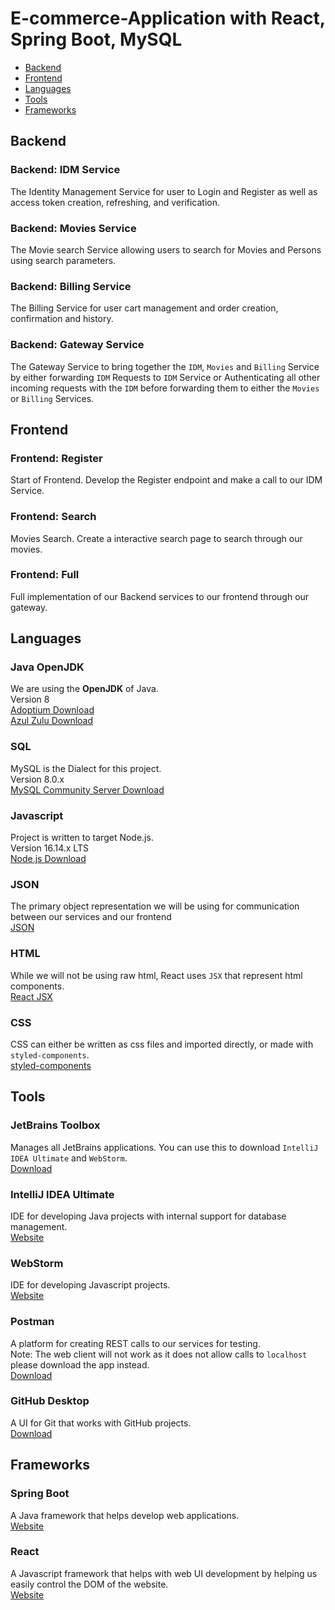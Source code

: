 # E-commerce-Application with React, Spring Boot, MySQL

 - [Backend](#backend)
 - [Frontend](#frontend)
 - [Languages](#languages)
 - [Tools](#tools)
 - [Frameworks](#frameworks)

## Backend

### Backend: IDM Service
The Identity Management Service for user to Login and Register as well as access token creation, refreshing, and verification. 

### Backend: Movies Service
The Movie search Service allowing users to search for Movies and Persons using search parameters. 

### Backend: Billing Service
The Billing Service for user cart management and order creation, confirmation and history. 

### Backend: Gateway Service
The Gateway Service to bring together the `IDM`, `Movies` and `Billing` Service by either forwarding `IDM` Requests to `IDM` Service or Authenticating all other incoming requests with the `IDM` before forwarding them to either the `Movies` or `Billing` Services. 

## Frontend

### Frontend: Register
Start of Frontend. Develop the Register endpoint and make a call to our IDM Service. 

### Frontend: Search
Movies Search. Create a interactive search page to search through our movies. 

### Frontend: Full
Full implementation of our Backend services to our frontend through our gateway. 

## Languages

### Java OpenJDK
We are using the **OpenJDK** of Java. \
Version 8 \
[Adoptium Download](https://adoptium.net/?variant=openjdk8) \
[Azul Zulu Download](https://www.azul.com/downloads/?version=java-8-lts&package=jdk)

### SQL
MySQL is the Dialect for this project. \
Version 8.0.x \
[MySQL Community Server Download](https://dev.mysql.com/downloads/mysql/)

### Javascript
Project is written to target Node.js. \
Version 16.14.x LTS \
[Node.js Download](https://nodejs.org/en/)

### JSON
The primary object representation we will be using for communication between our services and our frontend \
[JSON](https://www.json.org/json-en.html)

### HTML
While we will not be using raw html, React uses `JSX` that represent html components. \
[React JSX](https://reactjs.org/docs/introducing-jsx.html)

### CSS
CSS can either be written as css files and imported directly, or made with `styled-components`. \
[styled-components](https://styled-components.com/)

## Tools

### JetBrains Toolbox
Manages all JetBrains applications. You can use this to download `IntelliJ IDEA Ultimate` and `WebStorm`. \
[Download](https://www.jetbrains.com/toolbox-app/)

### IntelliJ IDEA Ultimate
IDE for developing Java projects with internal support for database management. \
[Website](https://www.jetbrains.com/idea/)

### WebStorm
IDE for developing Javascript projects. \
[Website](https://www.jetbrains.com/webstorm/)

### Postman
A platform for creating REST calls to our services for testing. \
Note: The web client will not work as it does not allow calls to `localhost` please download the app instead. \
[Download](https://www.postman.com/downloads/) 

### GitHub Desktop
A UI for Git that works with GitHub projects. \
[Download](https://desktop.github.com/) 

## Frameworks

### Spring Boot
A Java framework that helps develop web applications. \
[Website](https://spring.io/projects/spring-boot) 

### React
A Javascript framework that helps with web UI development by helping us easily control the DOM of the website. \
[Website](https://reactjs.org/) 
